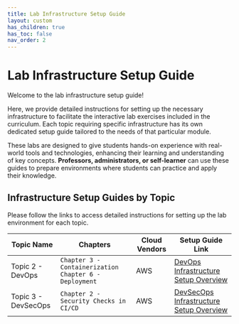 ```yaml
---
title: Lab Infrastructure Setup Guide
layout: custom
has_children: true
has_toc: false
nav_order: 2
---
```


# Lab Infrastructure Setup Guide

Welcome to the lab infrastructure setup guide! 

Here, we provide detailed instructions for setting up the necessary infrastructure to facilitate the interactive lab exercises included in the curriculum. Each topic requiring specific infrastructure has its own dedicated setup guide tailored to the needs of that particular module.

These labs are designed to give students hands-on experience with real-world tools and technologies, enhancing their learning and understanding of key concepts. **Professors, administrators, or self-learner** can use these guides to prepare environments where students can practice and apply their knowledge.

## Infrastructure Setup Guides by Topic
Please follow the links to access detailed instructions for setting up the lab environment for each topic.

| Topic Name | Chapters | Cloud Vendors | Setup Guide Link |
| ---------- | -------- | ------------ | ---------------- |
| Topic 2 - DevOps | `Chapter 3 - Containerization` `Chapter 6 - Deployment` | AWS | [DevOps Infrastructure Setup Overview](./topic-2-devops-lab/) |
| Topic 3 - DevSecOps | `Chapter 2 - Security Checks in CI/CD` | AWS | [DevSecOps Infrastructure Setup Overview](./topic-3-devsecops-lab/) |
